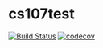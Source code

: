 # cs107test

[![Build Status](https://travis-ci.com/mattlquesada/cs107test.svg?branch=main)](https://travis-ci.com/mattlquesada/cs107test)
[![codecov](https://codecov.io/gh/mattlquesada/cs107test/branch/main/graph/badge.svg?token=893MA0U5SN)](undefined)